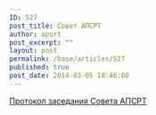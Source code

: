 ```yaml
---
ID: 527
post_title: Совет АПСРТ
author: apsrt
post_excerpt: ""
layout: post
permalink: /base/articles/527
published: true
post_date: 2014-03-05 18:46:00
---
```

<a href="http://www.apsrt.ru/docs/w102.doc"><span style="text-decoration:underline;"> Протокол заседания Совета АПСРТ</span></a>